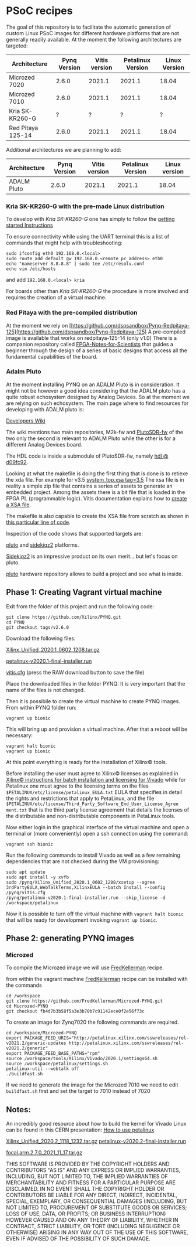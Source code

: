 # PSoC recipes

The goal of this repository is to facilitate the automatic generation of custom Linux PSoC images for different hardware platforms that are not generally readily available.
At the moment the following architectures are targeted:


| Architecture | Pynq Version | Vitis version | Petalinux Version | Linux Version |
| ----------------- | ------------ | ------------- | ----------------- |----------- |
| Microzed 7020 | 2.6.0 | 2021.1 | 2021.1 | 18.04 |
| Microzed 7010   | 2.6.0 | 2021.1 | 2021.1 | 18.04 |
| Kria SK-KR260-G |?|?|?|?|
| Red Pitaya 125-14 | 2.6.0 | 2021.1 | 2021.1 | 18.04 |

Additional architectures we are planning to add:

| Architecture      | Pynq Version | Vitis version | Petalinux Version | Linux version |
| ----------------- | ------------ | ------------- | ----------------- |---------------|
| ADALM Pluto   | 2.6.0 | 2021.1 | 2021.1 | 18.04 |

### Kria SK-KR260-G with the pre-made Linux distribution
To develop with *Kria SK-KR260-G* one has simply to follow the [getting started Instructions](https://www.xilinx.com/products/som/kria/kr260-robotics-starter-kit/kr260-getting-started/getting-started.html)

To ensure connectivity while using the UART terminal this is a list of commands that might help with troubleshooting:

```
sudo ifconfig eth0 192.168.0.<local>
sudo route add default gw 192.168.0.<remote_pc_address> eth0
echo "nameserver 8.8.8.8" | sudo tee /etc/resolv.conf
echo vim /etc/hosts
```
and add `192.168.0.<local> kria`

For boards other than *Kria SK-KR260-G* the procedure is more involved and requires the creation of a virtual machine.

### Red Pitaya with the pre-compiled distribution

At the moment we rely on [https://github.com/dspsandbox/Pynq-Redpitaya-125](https://github.com/dspsandbox/Pynq-Redpitaya-125)
A pre-compiled image is available that works on redpitaya-125-14 (only v1.0)
There is a companion repository called [FPGA-Notes-for-Scientists](https://github.com/dspsandbox/FPGA-Notes-for-Scientists) that guides a beginner through the design of a series of basic designs that access all the fundamental capabilities of the board.

### Adalm Pluto
At the moment installing PYNQ on an ADALM Pluto is in consideration. It might not be however a good idea considering that the ADALM pluto has a quite robust echosystem designed by Analog Devices. So at the moment we are relying on such echosystem.
The main page where to find resources for developing with ADALM pluto is:

[Developers Wiki](https://wiki.analog.com/university/tools/pluto/developers)

The wiki mentions two main repositories, M2k-fw and [PlutoSDR-fw](https://github.com/analogdevicesinc/plutosdr-fw) of the two only the second is relevant to ADALM Pluto while the other is for a different Analog Devices board.

The HDL code is inside a submodule of PlutoSDR-fw, namely [hdl @ d09fc92](https://github.com/analogdevicesinc/hdl/tree/d09fc920792c2c67ce5f28179d8263172d46fbdd).

Looking at what the makefile is doing the first thing that is done is to retiexe the xda file.
For example for v3.5 [system_top.xsa tag=3.5](https://github.com/analogdevicesinc/plutosdr-fw/releases/download/v0.35/system_top.xsa)
The xsa file is in reality a simple zip file that contains a series of assets to generate an embedded project. Among the assets there is a bit file that is loaded in the FPGA PL (programmable logic). Vitis documentation explains how to [create a XSA file](https://docs.xilinx.com/r/en-US/ug1400-vitis-embedded/Creating-a-Hardware-Design-XSA-File).

The makefile is also capable to create the XSA file from scratch as shown in [this particular line of code](https://github.com/analogdevicesinc/plutosdr-fw/blob/714cd8aaeadfa30aecd6d8235d5076a3f7b8e5e3/Makefile#L136).

Inspection of the code shows that supported targets are:

[pluto](https://github.com/analogdevicesinc/hdl/tree/d09fc920792c2c67ce5f28179d8263172d46fbdd/projects/pluto) and [sidekiqz2](https://github.com/analogdevicesinc/hdl/tree/d09fc920792c2c67ce5f28179d8263172d46fbdd/projects/sidekiqz2) platforms.

[Sidekiqz2](https://epiqsolutions.com/rf-transceiver/sidekiq-z2/) is an impressive product on its own merit... but let's focus on pluto.

[pluto](https://github.com/analogdevicesinc/hdl/tree/d09fc920792c2c67ce5f28179d8263172d46fbdd/projects/pluto) hardware repository allows to build a project and see what is inside.



 



## Phase 1: Creating Vagrant virtual machine

Exit from the folder of this project and run the following code:

```
git clone https://github.com/Xilinx/PYNQ.git
cd PYNQ
git checkout tags/v2.6.0
```

Download the following files:

[Xilinx_Unified_2020.1_0602_1208.tar.gz](https://www.xilinx.com/member/forms/download/xef.html?filename=Xilinx_Unified_2020.1_0602_1208.tar.gz)

[petalinux-v2020.1-final-installer.run](https://www.xilinx.com/member/forms/download/xef.html?filename=petalinux-v2020.1-final-installer.run)

[vitis.cfg](cfg/vitis.cfg) (press the RAW download button to save the file)


Place the downloaded files in the folder PYNQ:
It is very important that the name of the files is not changed.

Then it is possibile to create the virtual machine to create PYNQ images.
From within PYNQ folder run:

```
vagrant up bionic
```

This will bring up and provision a virtual machine. After that a reboot will be necessary:

```
vagrant halt bionic
vagrant up bionic
```

At this point everything is ready for the installation of Xilinx© tools.

Before installing the user must agree to Xilinx© licenses as explained in [Xilinx© instructions for batch installation and licensing for Vivado](https://docs.xilinx.com/v/u/2020.1-English/ug973-vivado-release-notes-install-license#page=51#page=51) while for Petalinux one must agree to the licensing terms on the files `$PETALINUX/etc/license/petalinux_EULA.txt` EULA that specifies in detail the rights and restrictions that apply to PetaLinux, and the file `$PETALINUX/etc/license/Third_Party_Software_End_User_License_Agree
ment.txt` that is the third party license agreement that details the licenses of the distributable and non-distributable components in PetaLinux tools.


Now either login in the graphical interface of the virtual machine and open a terminal or (more conveniently) open a ssh connection using the command:

```
vagrant ssh bionic
```
Run the following commands to install Vivado as well as a few remaining dependencies that are not checked during the VM provisioning:

```
sudo apt update
sudo apt install -y xvfb
sudo /pynq/Xilinx_Unified_2020.1_0602_1208/xsetup --agree 3rdPartyEULA,WebTalkTerms,XilinxEULA --batch Install --config /pynq/vitis.cfg
/pynq/petalinux-v2020.1-final-installer.run --skip_license -d /workspace/petalinux
```

Now it is possible to turn off the virtual machine with `vagrant halt bionic`  that will be ready for development invoking `vagrant up bionic`.


## Phase 2: generating PYNQ images



### Microzed

To compile the Microzed image we will use [FredKellerman](https://github.com/FredKellerman/Microzed-PYNQ) recipe.

from within the vagrant machine [FredKellerman](https://github.com/FredKellerman/Microzed-PYNQ) recipe can be installed with the commands

```
cd /workspace
git clone https://github.com/FredKellerman/Microzed-PYNQ.git
cd Microzed-PYNQ
git checkout fb4d7b3b58f5a3e3b70b7c91142ece0f2e56f73c
```

To create an image for Zynq7020 the following commands are required.

```
cd /workspace/Microzed-PYNQ
export PACKAGE_FEED_URIS="http://petalinux.xilinx.com/sswreleases/rel-v2021.2/generic-updates http://petalinux.xilinx.com/sswreleases/rel-v2021.2/generic"
export PACKAGE_FEED_BASE_PATHS="rpm"
source /workspace/tools/Xilinx/Vivado/2020.1/settings64.sh
source /workspace/petalinux/settings.sh
petalinux-util --webtalk off
./buildfast.sh
```

If we need to generate the image for the Microzed 7010 we need to edit `buildfast.sh` first and set the target to 7010 instead of 7020



## Notes:
An incredibly good resource about how to build the kernel for Vivado Linux can be found in this CERN presentation:
[How to use petalinux](https://indico.cern.ch/event/952288/contributions/4033881/attachments/2116542/3561511/2020-10-06_Creating_a_BSP_for_PetaLinux.pdf)



[Xilinx_Unified_2020.2_1118_1232.tar.gz](https://www.xilinx.com/member/forms/download/xef.html?filename=Xilinx_Unified_2020.2_1118_1232.tar.gz)
[petalinux-v2020.2-final-installer.run](https://www.xilinx.com/member/forms/download/xef.html?filename=petalinux-v2020.2-final-installer.run)

[focal.arm.2.7.0_2021_11_17.tar.gz](https://www.xilinx.com/bin/public/openDownload?filename=focal.arm.2.7.0_2021_11_17.tar.gz )

THIS SOFTWARE IS PROVIDED BY THE COPYRIGHT HOLDERS AND CONTRIBUTORS "AS IS" AND ANY EXPRESS OR IMPLIED WARRANTIES, INCLUDING, BUT NOT LIMITED TO, THE IMPLIED WARRANTIES OF MERCHANTABILITY AND FITNESS FOR A PARTICULAR PURPOSE ARE DISCLAIMED. IN NO EVENT SHALL THE COPYRIGHT HOLDER OR CONTRIBUTORS BE LIABLE FOR ANY DIRECT, INDIRECT, INCIDENTAL, SPECIAL, EXEMPLARY, OR CONSEQUENTIAL DAMAGES (INCLUDING, BUT NOT LIMITED TO, PROCUREMENT OF SUBSTITUTE GOODS OR SERVICES; LOSS OF USE, DATA, OR PROFITS; OR BUSINESS INTERRUPTION) HOWEVER CAUSED AND ON ANY THEORY OF LIABILITY, WHETHER IN CONTRACT, STRICT LIABILITY, OR TORT (INCLUDING NEGLIGENCE OR OTHERWISE) ARISING IN ANY WAY OUT OF THE USE OF THIS SOFTWARE, EVEN IF ADVISED OF THE POSSIBILITY OF SUCH DAMAGE.
